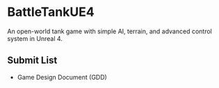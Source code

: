 # BattleTankUE4
An open-world tank game with simple AI, terrain, and advanced control system in Unreal 4.

## Submit List
* Game Design Document (GDD)
